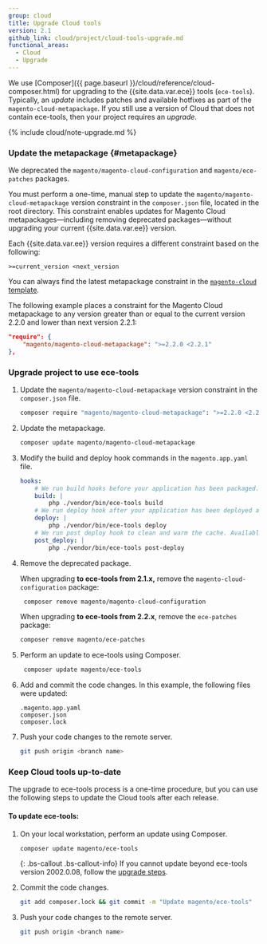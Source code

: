 ```yaml
---
group: cloud
title: Upgrade Cloud tools
version: 2.1
github_link: cloud/project/cloud-tools-upgrade.md
functional_areas:
  - Cloud
  - Upgrade
---
```

We use [Composer]({{ page.baseurl }}/cloud/reference/cloud-composer.html) for upgrading to the {{site.data.var.ece}} tools (`ece-tools`). Typically, an _update_ includes patches and available hotfixes as part of the `magento-cloud-metapackage`. If you still use a version of Cloud that does not contain ece-tools, then your project requires an _upgrade_.

{% include cloud/note-upgrade.md %}

### Update the metapackage {#metapackage}
We deprecated the `magento/magento-cloud-configuration` and `magento/ece-patches` packages.

You must perform a one-time, manual step to update the `magento/magento-cloud-metapackage` version constraint in the `composer.json` file, located in the root directory. This constraint enables updates for Magento Cloud metapackages—including removing deprecated packages—without upgrading your current {{site.data.var.ee}} version.

Each {{site.data.var.ee}} version requires a different constraint based on the following:

```
>=current_version <next_version
```

You can always find the latest metapackage constraint in the [`magento-cloud` template](https://github.com/magento/magento-cloud/blob/master/composer.json).

The following example places a constraint for the Magento Cloud metapackage to any version greater than or equal to the current version 2.2.0 and lower than next version 2.2.1:

```json
"require": {
    "magento/magento-cloud-metapackage": ">=2.2.0 <2.2.1"
},
```

### Upgrade project to use ece-tools

1.  Update the `magento/magento-cloud-metapackage` version constraint in the `composer.json` file.

    ```bash
    composer require "magento/magento-cloud-metapackage": ">=2.2.0 <2.2.1" --no-update
    ```

1.  Update the metapackage.

    ```bash
    composer update magento/magento-cloud-metapackage
    ```
 
1.  Modify the build and deploy hook commands in the `magento.app.yaml` file.

    ```yaml
    hooks:
        # We run build hooks before your application has been packaged.
        build: |
            php ./vendor/bin/ece-tools build
        # We run deploy hook after your application has been deployed and started.
        deploy: |
            php ./vendor/bin/ece-tools deploy
        # We run post deploy hook to clean and warm the cache. Available with ECE-Tools 2002.0.10.
        post_deploy: |
            php ./vendor/bin/ece-tools post-deploy
    ```

1.  Remove the deprecated package.

    When upgrading **to ece-tools from 2.1.x,** remove the `magento-cloud-configuration` package:

    ```bash
     composer remove magento/magento-cloud-configuration
    ```

    When upgrading **to ece-tools from 2.2.x**, remove the `ece-patches` package:

    ```bash
    composer remove magento/ece-patches
    ```

1.  Perform an update to ece-tools using Composer.

    ```bash
     composer update magento/ece-tools
    ```

1.  Add and commit the code changes. In this example, the following files were updated:

    ```
    .magento.app.yaml
    composer.json
    composer.lock
    ```

1.  Push your code changes to the remote server.

    ```bash
    git push origin <branch name>
    ```

### Keep Cloud tools up-to-date
The upgrade to ece-tools process is a one-time procedure, but you can use the following steps to update the Cloud tools after each release.

#### To update ece-tools:

1.  On your local workstation, perform an update using Composer.

    ```bash
    composer update magento/ece-tools
    ```

    {: .bs-callout .bs-callout-info}
    If you cannot update beyond ece-tools version 2002.0.08, follow the [upgrade steps](#upgrade-project-to-use-ece-tools).

1.  Commit the code changes.

    ```bash
    git add composer.lock && git commit -m "Update magento/ece-tools"
    ```

1.  Push your code changes to the remote server.

    ```bash
    git push origin <branch name>
    ```
